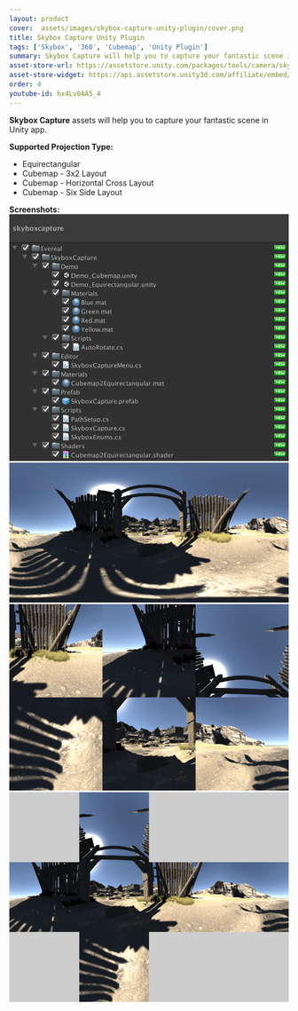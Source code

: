 ```yaml
---
layout: product
cover:  assets/images/skybox-capture-unity-plugin/cover.png
title: Skybox Capture Unity Plugin
tags: ['Skybox', '360', 'Cubemap', 'Unity Plugin']
summary: Skybox Capture will help you to capture your fantastic scene in Unity application.
asset-store-url: https://assetstore.unity.com/packages/tools/camera/skybox-capture-93266
asset-store-widget: https://api.assetstore.unity3d.com/affiliate/embed/package/93266/widget
order: 4
youtube-id: hx4Lv0AA5_4
---
```


<b>Skybox Capture</b> assets will help you to capture your fantastic scene in Unity app.

<b>Supported Projection Type:</b>
* Equirectangular
* Cubemap - 3x2 Layout
* Cubemap - Horizontal Cross Layout
* Cubemap - Six Side Layout

<b>Screenshots:</b>
![Skybox Capture Screenshot 1](/assets/images/skybox-capture-unity-plugin/screenshot-1.png)
![Skybox Capture Screenshot 2](/assets/images/skybox-capture-unity-plugin/screenshot-2.png)
![Skybox Capture Screenshot 3](/assets/images/skybox-capture-unity-plugin/screenshot-3.png)
![Skybox Capture Screenshot 4](/assets/images/skybox-capture-unity-plugin/screenshot-4.png)